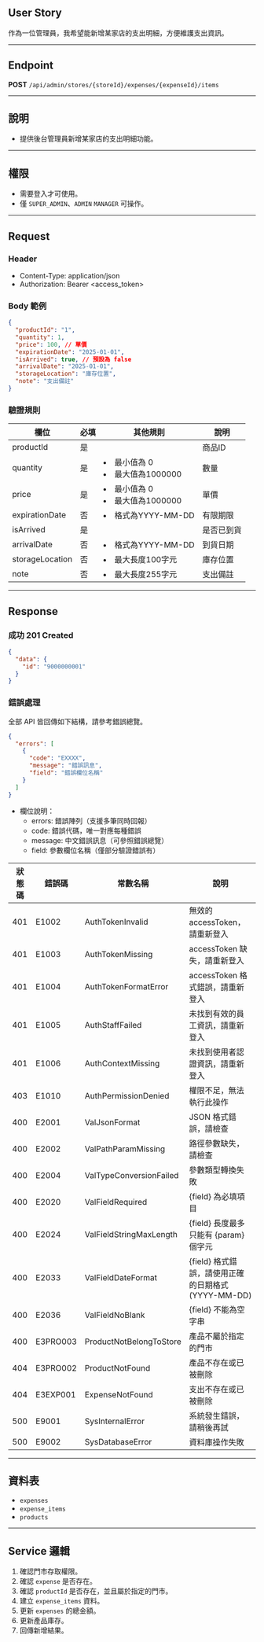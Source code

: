 ## User Story

作為一位管理員，我希望能新增某家店的支出明細，方便維護支出資訊。

---

## Endpoint

**POST** `/api/admin/stores/{storeId}/expenses/{expenseId}/items`

---

## 說明

- 提供後台管理員新增某家店的支出明細功能。

---

## 權限

- 需要登入才可使用。
- 僅 `SUPER_ADMIN`、`ADMIN` `MANAGER` 可操作。

---

## Request

### Header

- Content-Type: application/json
- Authorization: Bearer <access_token>

### Body 範例

```json
{
  "productId": "1",
  "quantity": 1,
  "price": 100, // 單價
  "expirationDate": "2025-01-01",
  "isArrived": true, // 預設為 false
  "arrivalDate": "2025-01-01",
  "storageLocation": "庫存位置",
  "note": "支出備註"
}
```

### 驗證規則

| 欄位            | 必填 | 其他規則                          | 說明       |
| --------------- | ---- | --------------------------------- | ---------- |
| productId       | 是   |                                   | 商品ID     |
| quantity        | 是   | <li>最小值為 0<li>最大值為1000000 | 數量       |
| price           | 是   | <li>最小值為 0<li>最大值為1000000 | 單價       |
| expirationDate  | 否   | <li>格式為YYYY-MM-DD              | 有限期限   |
| isArrived       | 是   |                                   | 是否已到貨 |
| arrivalDate     | 否   | <li>格式為YYYY-MM-DD              | 到貨日期   |
| storageLocation | 否   | <li>最大長度100字元               | 庫存位置   |
| note            | 否   | <li>最大長度255字元               | 支出備註   |

---

## Response

### 成功 201 Created

```json
{
  "data": {
    "id": "9000000001"
  }
}
```

### 錯誤處理

全部 API 皆回傳如下結構，請參考錯誤總覽。

```json
{
  "errors": [
    {
      "code": "EXXXX",
      "message": "錯誤訊息",
      "field": "錯誤欄位名稱"
    }
  ]
}
```

- 欄位說明：
  - errors: 錯誤陣列（支援多筆同時回報）
  - code: 錯誤代碼，唯一對應每種錯誤
  - message: 中文錯誤訊息（可參照錯誤總覽）
  - field: 參數欄位名稱（僅部分驗證錯誤有）

| 狀態碼 | 錯誤碼   | 常數名稱                | 說明                                                |
| ------ | -------- | ----------------------- | --------------------------------------------------- |
| 401    | E1002    | AuthTokenInvalid        | 無效的 accessToken，請重新登入                      |
| 401    | E1003    | AuthTokenMissing        | accessToken 缺失，請重新登入                        |
| 401    | E1004    | AuthTokenFormatError    | accessToken 格式錯誤，請重新登入                    |
| 401    | E1005    | AuthStaffFailed         | 未找到有效的員工資訊，請重新登入                    |
| 401    | E1006    | AuthContextMissing      | 未找到使用者認證資訊，請重新登入                    |
| 403    | E1010    | AuthPermissionDenied    | 權限不足，無法執行此操作                            |
| 400    | E2001    | ValJsonFormat           | JSON 格式錯誤，請檢查                               |
| 400    | E2002    | ValPathParamMissing     | 路徑參數缺失，請檢查                                |
| 400    | E2004    | ValTypeConversionFailed | 參數類型轉換失敗                                    |
| 400    | E2020    | ValFieldRequired        | {field} 為必填項目                                  |
| 400    | E2024    | ValFieldStringMaxLength | {field} 長度最多只能有 {param} 個字元               |
| 400    | E2033    | ValFieldDateFormat      | {field} 格式錯誤，請使用正確的日期格式 (YYYY-MM-DD) |
| 400    | E2036    | ValFieldNoBlank         | {field} 不能為空字串                                |
| 400    | E3PRO003 | ProductNotBelongToStore | 產品不屬於指定的門市                                |
| 404    | E3PRO002 | ProductNotFound         | 產品不存在或已被刪除                                |
| 404    | E3EXP001 | ExpenseNotFound         | 支出不存在或已被刪除                                |
| 500    | E9001    | SysInternalError        | 系統發生錯誤，請稍後再試                            |
| 500    | E9002    | SysDatabaseError        | 資料庫操作失敗                                      |

---

## 資料表

- `expenses`
- `expense_items`
- `products`

---

## Service 邏輯

1. 確認門市存取權限。
2. 確認 `expense` 是否存在。
3. 確認 `productId` 是否存在，並且屬於指定的門市。
4. 建立 `expense_items` 資料。
5. 更新 `expenses` 的總金額。
6. 更新產品庫存。
7. 回傳新增結果。
